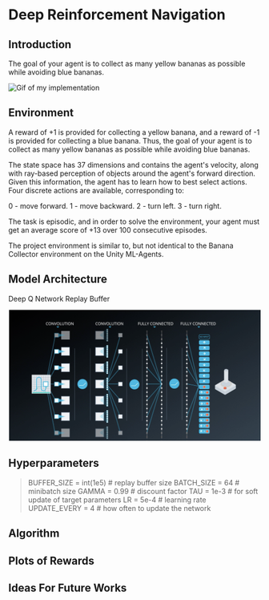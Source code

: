 
# Deep Reinforcement Navigation

## Introduction

The goal of your agent is to collect as many yellow bananas as possible while avoiding blue bananas.


![Gif of my implementation](media/agent_working.gif)


## Environment


A reward of +1 is provided for collecting a yellow banana, and a reward of -1 is provided for collecting a blue banana. Thus, the goal of your agent is to collect as many yellow bananas as possible while avoiding blue bananas.

The state space has 37 dimensions and contains the agent's velocity, along with ray-based perception of objects around the agent's forward direction. Given this information, the agent has to learn how to best select actions. Four discrete actions are available, corresponding to:


0 - move forward.
1 - move backward.
2 - turn left.
3 - turn right.


The task is episodic, and in order to solve the environment, your agent must get an average score of +13 over 100 consecutive episodes.

The project environment is similar to, but not identical to the Banana Collector environment on the Unity ML-Agents.

## Model Architecture

Deep Q Network
Replay Buffer


![deep q network architecture](media/model_arch.png)


## Hyperparameters


> BUFFER_SIZE = int(1e5)  # replay buffer size 
> BATCH_SIZE = 64         # minibatch size
> GAMMA = 0.99            # discount factor
> TAU = 1e-3              # for soft update of target parameters
> LR = 5e-4               # learning rate 
> UPDATE_EVERY = 4        # how often to update the network


## Algorithm

## Plots of Rewards

## Ideas For Future Works
